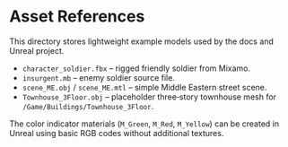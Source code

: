 # Asset References

This directory stores lightweight example models used by the docs and Unreal project.

- `character_soldier.fbx` – rigged friendly soldier from Mixamo.
- `insurgent.mb` – enemy soldier source file.
- `scene_ME.obj` / `scene_ME.mtl` – simple Middle Eastern street scene.
- `Townhouse_3Floor.obj` – placeholder three‑story townhouse mesh for `/Game/Buildings/Townhouse_3Floor`.

The color indicator materials (`M_Green`, `M_Red`, `M_Yellow`) can be created in Unreal using basic RGB codes without additional textures.
